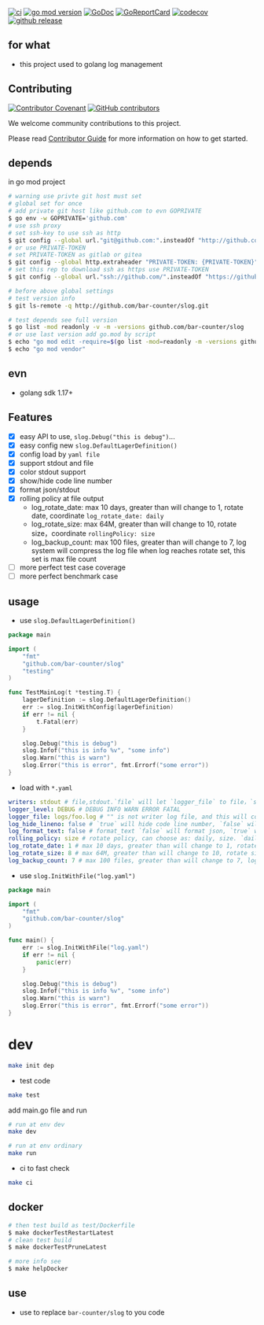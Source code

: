 [![ci](https://github.com/bar-counter/slog/actions/workflows/ci.yml/badge.svg)](https://github.com/bar-counter/slog/actions/workflows/ci.yml)
[![go mod version](https://img.shields.io/github/go-mod/go-version/bar-counter/slog?label=go.mod)](https://github.com/bar-counter/slog)
[![GoDoc](https://godoc.org/github.com/bar-counter/slog?status.png)](https://godoc.org/github.com/bar-counter/slog/)
[![GoReportCard](https://goreportcard.com/badge/github.com/bar-counter/slog)](https://goreportcard.com/report/github.com/bar-counter/slog)
[![codecov](https://codecov.io/gh/bar-counter/slog/branch/main/graph/badge.svg)](https://codecov.io/gh/bar-counter/slog)
[![github release](https://img.shields.io/github/v/release/bar-counter/slog?style=social)](https://github.com/bar-counter/slog/releases)

## for what

- this project used to golang log management

## Contributing

[![Contributor Covenant](https://img.shields.io/badge/contributor%20covenant-v1.4-ff69b4.svg)](.github/CONTRIBUTING_DOC/CODE_OF_CONDUCT.md)
[![GitHub contributors](https://img.shields.io/github/contributors/bar-counter/slog)](https://github.com/bar-counter/slog/graphs/contributors)

We welcome community contributions to this project.

Please read [Contributor Guide](.github/CONTRIBUTING_DOC/CONTRIBUTING.md) for more information on how to get started.

## depends

in go mod project

```bash
# warning use privte git host must set
# global set for once
# add private git host like github.com to evn GOPRIVATE
$ go env -w GOPRIVATE='github.com'
# use ssh proxy
# set ssh-key to use ssh as http
$ git config --global url."git@github.com:".insteadOf "http://github.com/"
# or use PRIVATE-TOKEN
# set PRIVATE-TOKEN as gitlab or gitea
$ git config --global http.extraheader "PRIVATE-TOKEN: {PRIVATE-TOKEN}"
# set this rep to download ssh as https use PRIVATE-TOKEN
$ git config --global url."ssh://github.com/".insteadOf "https://github.com/"

# before above global settings
# test version info
$ git ls-remote -q http://github.com/bar-counter/slog.git

# test depends see full version
$ go list -mod readonly -v -m -versions github.com/bar-counter/slog
# or use last version add go.mod by script
$ echo "go mod edit -require=$(go list -mod=readonly -m -versions github.com/bar-counter/slog | awk '{print $1 "@" $NF}')"
$ echo "go mod vendor"
```

## evn

- golang sdk 1.17+

## Features

- [X] easy API to use, `slog.Debug("this is debug")`...
- [X] easy config new `slog.DefaultLagerDefinition()`
- [X] config load by `yaml file`
- [X] support stdout and file
- [X] color stdout support
- [X] show/hide code line number
- [X] format json/stdout
- [X] rolling policy at file output
    - log_rotate_date: max 10 days, greater than will change to 1, rotate date, coordinate `log_rotate_date: daily`
    - log_rotate_size: max 64M, greater than will change to 10, rotate size，coordinate `rollingPolicy: size`
    - log_backup_count: max 100 files, greater than will change to 7, log system will compress the log file when log
      reaches rotate set, this set is max file count
- [ ] more perfect test case coverage
- [ ] more perfect benchmark case

## usage

- use `slog.DefaultLagerDefinition()`

```go
package main

import (
	"fmt"
	"github.com/bar-counter/slog"
	"testing"
)

func TestMainLog(t *testing.T) {
	lagerDefinition := slog.DefaultLagerDefinition()
	err := slog.InitWithConfig(lagerDefinition)
	if err != nil {
		t.Fatal(err)
	}

	slog.Debug("this is debug")
	slog.Infof("this is info %v", "some info")
	slog.Warn("this is warn")
	slog.Error("this is error", fmt.Errorf("some error"))
}
```

- load with `*.yaml`

```yaml
writers: stdout # file,stdout.`file` will let `logger_file` to file，`stdout` will show at std, most of the time use bose
logger_level: DEBUG # DEBUG INFO WARN ERROR FATAL
logger_file: logs/foo.log # "" is not writer log file, and this will cover by env: CHASSIS_HOME
log_hide_lineno: false # `true` will hide code line number, `false` will show code line number, default is false
log_format_text: false # format_text `false` will format json, `true` will out stdout
rolling_policy: size # rotate policy, can choose as: daily, size. `daily` store as daily，`size` will save as max
log_rotate_date: 1 # max 10 days, greater than will change to 1, rotate date, coordinate `log_rotate_date: daily`
log_rotate_size: 8 # max 64M, greater than will change to 10, rotate size，coordinate `rollingPolicy: size`
log_backup_count: 7 # max 100 files, greater than will change to 7, log system will compress the log file when log reaches rotate set, this set is max file count
```

- use `slog.InitWithFile("log.yaml")`

```go
package main

import (
	"fmt"
	"github.com/bar-counter/slog"
)

func main() {
	err := slog.InitWithFile("log.yaml")
	if err != nil {
		panic(err)
	}

	slog.Debug("this is debug")
	slog.Infof("this is info %v", "some info")
	slog.Warn("this is warn")
	slog.Error("this is error", fmt.Errorf("some error"))
}
```

# dev

```bash
make init dep
```

- test code

```bash
make test
```

add main.go file and run

```bash
# run at env dev
make dev

# run at env ordinary
make run
```

- ci to fast check

```bash
make ci
```

## docker

```bash
# then test build as test/Dockerfile
$ make dockerTestRestartLatest
# clean test build
$ make dockerTestPruneLatest

# more info see
$ make helpDocker
```

## use

- use to replace
  `bar-counter/slog` to you code

